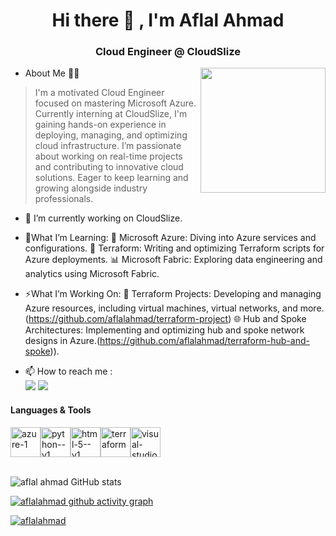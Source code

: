 
<h1 align="center">Hi there 👋 , I'm Aflal Ahmad</h1>

<h3 align="center"> Cloud Engineer @ CloudSlize </h3>
<img align="right" width="200" height="200" src="https://smeoncloud.in/wp-content/uploads/2022/03/What-is-cloud-computing-1.gif">


<!--
**aflalahmad/aflalahmad** is a ✨ _special_ ✨ repository because its `README.md` (this file) appears on your GitHub profile.

Here are some ideas to get you started:

- 🔭 I’m currently working on ...
- 🌱 I’m currently learning ...
- 👯 I’m looking to collaborate on ...
- 🤔 I’m looking for help with ...
- 💬 Ask me about ...
- 📫 How to reach me: ...
- 😄 Pronouns: ...
- ⚡ Fun fact: ...
-->
- About Me 🙋‍♂️

> I'm a motivated Cloud Engineer focused on mastering Microsoft Azure. Currently interning at CloudSlize, I'm gaining hands-on experience in deploying, managing, and optimizing cloud infrastructure. I’m passionate about working on real-time projects and contributing to innovative cloud solutions. Eager to keep learning and growing alongside industry professionals.



- 🔭 I’m currently working on CloudSlize.
- 🌱What I’m Learning:
🌱 Microsoft Azure: Diving into Azure services and configurations.
📜 Terraform: Writing and optimizing Terraform scripts for Azure deployments.
📊 Microsoft Fabric: Exploring data engineering and analytics using Microsoft Fabric.

- ⚡What I’m Working On:
🔭 Terraform Projects: Developing and managing Azure resources, including virtual machines, virtual networks, and more.(https://github.com/aflalahmad/terraform-project)
🌐 Hub and Spoke Architectures: Implementing and optimizing hub and spoke network designs in Azure.(https://github.com/aflalahmad/terraform-hub-and-spoke)).


- 📫 How to reach me :
<br/> [<img src="https://img.shields.io/badge/LinkedIn-0077B5?style=for-the-badge&logo=linkedin&logoColor=white" />](https://www.linkedin.com/in/aflalahmadav/) [<img src="https://img.shields.io/badge/GitHub-100000?style=for-the-badge&logo=github&logoColor=white" />](https://github.com/aflalahmad)

#### Languages & Tools</br>
<img width="48" height="48" src="https://img.icons8.com/fluency/48/azure-1.png" alt="azure-1"/><img width="48" height="48" src="https://img.icons8.com/color/48/python--v1.png" alt="python--v1"/><img width="48" height="48" src="https://img.icons8.com/color/48/html-5--v1.png" alt="html-5--v1"/><img width="48" height="48" src="https://img.icons8.com/color/48/terraform.png" alt="terraform"/><img width="48" height="48" src="https://img.icons8.com/fluency/48/visual-studio-code-2019.png" alt="visual-studio-code-2019"/>
</br></br>

![aflal ahmad GitHub stats](https://github-readme-stats.vercel.app/api?username=aflalahmad&theme=blue-green&show_icons=true&hide_border=false&count_private=false)

[![aflalahmad github activity graph](https://github-readme-activity-graph.vercel.app/graph?username=aflalahmad&bg_color=000000&color=ffffff&line=51f565&point=ffffff&area=true&hide_border=true)](https://ashutosh00710.github.io/github-readme-activity-graph/?)





<p align="left"> <a href="https://github.com/ryo-ma/github-profile-trophy"><img src="https://github-profile-trophy.vercel.app/?username=aflalahmad" alt="aflalahmad" /></a> </p>


<!-- <img width="30" height="30" src="https://img.icons8.com/color/48/gmail-new.png" alt="gmail-new"/>
<img width="30" height="30" src="https://img.icons8.com/fluency/48/microsoft-outlook-2019.png" alt="microsoft-outlook-2019"/>

<img width="25" height="25" src="https://img.icons8.com/fluency/48/linkedin.png" alt="linkedin"/> [LinkedIn](https://www.linkedin.com/in/aflalahmadav/) -->

